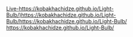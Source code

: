 [Live-https://kobakhachidze.github.io/Light-Bulb/)https://kobakhachidze.github.io/Light-Bulb/https://kobakhachidze.github.io/Light-Bulb/
](https://kobakhachidze.github.io/Light-Bulb/)https://kobakhachidze.github.io/Light-Bulb/
